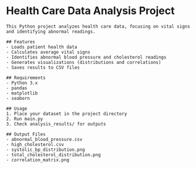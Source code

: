 # Health Care Data Analysis Project

    This Python project analyzes health care data, focusing on vital signs and identifying abnormal readings.

    ## Features
    - Loads patient health data
    - Calculates average vital signs
    - Identifies abnormal blood pressure and cholesterol readings
    - Generates visualizations (distributions and correlations)
    - Saves results to CSV files

    ## Requirements
    - Python 3.x
    - pandas
    - matplotlib
    - seaborn

    ## Usage
    1. Place your dataset in the project directory
    2. Run main.py
    3. Check analysis_results/ for outputs

    ## Output Files
    - abnormal_blood_pressure.csv
    - high_cholesterol.csv
    - systolic_bp_distribution.png
    - total_cholesterol_distribution.png
    - correlation_matrix.png